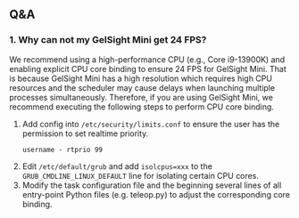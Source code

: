 ## Q&A
### 1. Why can not my GelSight Mini get 24 FPS?
We recommend using a high-performance CPU (e.g., Core i9-13900K) and
enabling explicit CPU core binding to ensure 24 FPS for GelSight Mini.
That is because GelSight Mini has a high resolution
which requires high CPU resources and
the scheduler may cause delays when launching multiple processes simultaneously.
Therefore, if you are using GelSight Mini, we recommend executing the following steps to perform CPU core binding.
 1. Add config into `/etc/security/limits.conf` to ensure the user has the permission to set realtime priority.
    ```
    username - rtprio 99
    ```
 2. Edit `/etc/default/grub` and add `isolcpus=xxx` to the `GRUB_CMDLINE_LINUX_DEFAULT` line
 for isolating certain CPU cores.
 3. Modify the task configuration file and 
 the beginning several lines of all entry-point Python files (e.g. teleop.py) 
 to adjust the corresponding core binding.